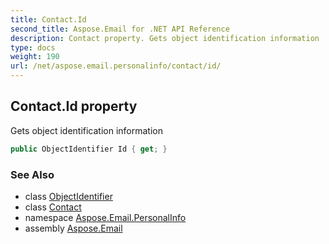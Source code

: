 ```yaml
---
title: Contact.Id
second_title: Aspose.Email for .NET API Reference
description: Contact property. Gets object identification information
type: docs
weight: 190
url: /net/aspose.email.personalinfo/contact/id/
---
```

## Contact.Id property

Gets object identification information

```csharp
public ObjectIdentifier Id { get; }
```

### See Also

* class [ObjectIdentifier](../../../aspose.email/objectidentifier/)
* class [Contact](../)
* namespace [Aspose.Email.PersonalInfo](../../contact/)
* assembly [Aspose.Email](../../../)


